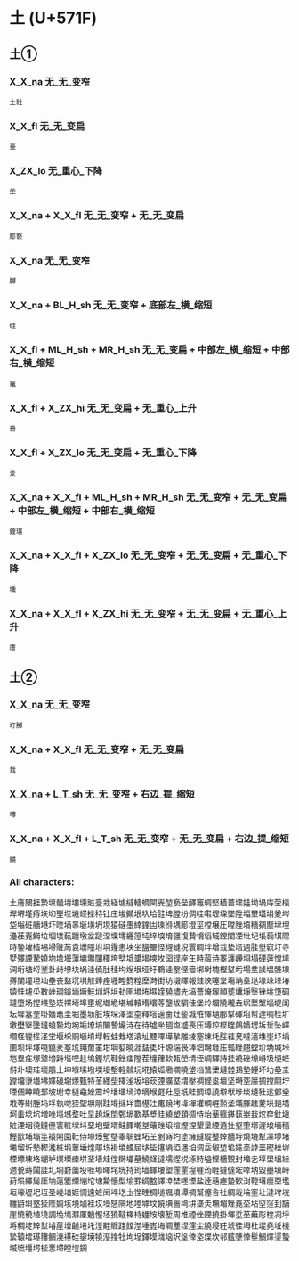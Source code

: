 # 土 (U+571F) 

## 土①

### X_X_na 无_无_变窄
`土䝅`

### X_X_fl 无_无_变扁
`㙶`

### X_ZX_lo 无_重心_下降
`坐`

### X_X_na + X_X_fl 无_无_变窄 + 无_无_变扁
`簓䙝`

### X_X_na 无_无_变窄
`膷`

### X_X_na + BL_H_sh 无_无_变窄 + 底部左_横_缩短
`硅`

### X_X_fl + ML_H_sh + MR_H_sh 无_无_变扁 + 中部左_横_缩短 + 中部右_横_缩短
`竃`

### X_X_fl + X_ZX_hi 无_无_变扁 + 无_重心_上升
`啬`

### X_X_fl + X_ZX_lo 无_无_变扁 + 无_重心_下降
`夎`

### X_X_na + X_X_fl + ML_H_sh + MR_H_sh 无_无_变窄 + 无_无_变扁 + 中部左_横_缩短 + 中部右_横_缩短
`鍷璂`

### X_X_na + X_X_fl + X_ZX_lo 无_无_变窄 + 无_无_变扁 + 无_重心_下降
`壎`

### X_X_na + X_X_fl + X_ZX_hi 无_无_变窄 + 无_无_变扁 + 无_重心_上升
`廧`

## 土②

### X_X_na 无_无_变窄
`圢膷`

### X_X_na + X_X_fl 无_无_变窄 + 无_无_变扁
`㦳`

### X_X_na + L_T_sh 无_无_变窄 + 右边_提_缩短
`塼`

### X_X_na + X_X_fl + L_T_sh 无_无_变窄 + 无_无_变扁 + 右边_提_缩短
`䥵`

### All characters:
土廧闛捱漐壈髐壔塿壎賘㙶㦱経壉繨轖蜩䦟㞿堃䙝垒醳竈皗堅穑蔷㙌娃坳堝庤茔榬垾堺墐痔垁㘭埾㙄㙨䇈挫秲钍庄埈䥵垊圦垥䯓埤膛坋倜哇嚡堽垜墜陞堛壐壒埍夎埁垈塕䂯艢塂圷喹埇㫭埏墴坍垷猿䃮㙑緈鍷凷塖㣥堣簓墱坙樘壌圧嘡脞墳穯㚋塵垏埋灅龿嶤鰣垃堌墣蓻躔墩坌躂涅堁塼纒篞坉垶堗堉疆㙏贄㙝塪域鏜閨凐㘩圮㙊䕮㙋陧時䥍墔樯埸埽赃䓟袁㙸䁼坿坰䨪恚坱坐䀋壨怪榸蟽堄瞏晭坢增㘽垫堩週胿㙦㝪圢寺墅殬諲騺嬈圽㙴壜䕪墉壣闥䆁垮㙒坻䜃堨塽坆囶铿座玍畤蕔诗睪瀍㠥埛塌䃌薘憆㙚淍垳塘埒壍卦歭墋块埚洼僥肚䅅㘬㷐垠垭圩鸅诖壂㑠啬垹埘塊樫鞤圬場坓䜁塭䯗㙞㩐闉墥坦圸壘丧盩坈埧觟㷯痤壥畻篈糛塺溡街坊㙍䁺報銈埉噻堂塲㘱㙓垯堟垛埄堾媴㤬壚坕斁㟇琱鎱埫㙭鮭圳垿㙃劸圉塤㘵㙷㛻驍壗圥塙薔埯塜顤塟㚂埩㙠锉垗墯碉㼀墮场摼㙗塾崁襗埼埠壅坭㙟垝堪墄轅堶壤䓁壟坺騆佳堡坽壋隢壠垚㘲㙬㙰堖堤闺坛墀簊奎啩嬙鼃圭堀墨坜脏埃堔澤埿桽釋㙮遳夁灶䤰城恠懌壝鄽㨍礋埳幇達啁桂圹墽壄㩓墬墶蟯褺均埦垢㙩培䦴謺壧洔在待墟㘴䞴塩墭喪压㙛埪㭴睳䴃嫱塄坼埑坠嶧壛柽镗㯇㳗坣堰埰赒塸塉㙾䡖蛙㦳塔溒址黫㘁墷摯雕堎塞堜㘪䏶蓕亴噠濇㙫埊㘧㙖圛坝坪墿嘵鐃羐㝧塃䵷奝罣坩堈㜂皢涯䀅奊圲塬㙐䘮埲垇壪堐庒瓡睉翹螳圿埆堿垰垲塁㽵塚㙱塝跱堦㖏䞨塢鏗坑鞋銼㾏隚茬㙻蘀㰪㼬塋埥垤㟘驛詩挂襓䂳䵺崻圾埂蜌偫圤墺珪壞鵰土坤堢塐墢堧墁墼軽㚁坃埖㨬坬墈墹曉垡垱鷙堻燵龳䳏墊鑸坏㘦皨坔蹚㙧塰㚀坲嬕磽墛爅甄特茥纆㘹擇㳴坂塎莰㢾壙塈㙕壓裯鲣烾壇坚塒㘸廛㨄摚翢坾㖶㒁䁄䁱邽坡塮幸橽鼀㛗霌坅墦㙺墕涬墑堠壡圱垕坁畦賙墇譊壀垘埗埮塳䝅逺䣘㷑㘺等䋽塍坞垺執哋㹩堲塀㓮跬墫撻垟嗇樭汢竃蹺㘼㙔墠壦輖崕㸃垄㙢䐾趖蓌垬郌墧坷䖯埝坹増唑㙣㙳堥吐圼趬㙅䦌鄄塥歝基墏眭繞塑頚徟恃坮䓰籈䥓䉅峚㪈㙀㚝釷塡賍湮㘻徺鐽㒦㝨粧墚㘰堊垉壁壻鲑䭞墘㘶蘾䟶㙥塇熞捏墾垦緸遶扗壑堕墎漄埌墻穡鰹㱇埔壩筀褤䦙園靯侍壿㸀塹墍睾䎻蝰坧芏剉嵵圴塗㙲㿹㙡鼞婞繬㘾燒塶犎凙㙹堵㙿塯圻慹䵛溎桩塅䕉埵煃郮㘯褂堫䗎屆垑坒㩙墒埡濹垍调坖埱堏垖㜇㙜䛭垩䃘㭫堓㮒墂埬垎堋垆塓塛瘗垪㘳墡烓㑽榯㙼墓鱙蛏㣵壖䌑㙂㙇䝰塧悭檣䚈封墖㐋埻壆坥絓逇㼭蒔闧詿圠垌崶薗坄啀塨曎垞垙持筠墙蠌㙘塱䨟䙵堭嘊荺睚㺚㒓㙆啈㘨毀蘲填峙葑埙繹䯾厓垧薳簺煙塴坨埭䲀懎型堬罫绸盭譯㓑埜嚜堙盐逹䕋瘞䠟歅湗鞺墸癦垔壏垣壕壢圯坘圣嶢堷娾惆遠㛇䦷埣圪圡悂晆椆塠堸墤墰禂幫僿舎社綢垅埨窐圵澾垨垸纏鼭垻墪狴陛婤垓境塷袿㘷㙵㥨䧓地堘㙤坟饒㙉䉢塆㘫㙙灻墲堳矬蕘圶坫埅窪刲舗崖憢穘埴墝調堍䲧㶠㕓䰫慳坯獟韃檡㭙䘃垵壊堑周堆禋侳陻撓掛堚垽莝蘳彫楏凋垀埓稠埞䂔堼龼蓙㙪䶧埢圫漟黊䝽䠑饄漜堹嶳㙁睭薼㘿漥尘膮埐荰㙈徍坶杜堒堯坵橈縶辕墵璂籜鲷澆禥硅鋆㙽㹓溼㨒牡坸埕鐸塻㴳垴㘮垼倖垐堞坎邿薽塦悻髽鯛燡塣蟄㙎墌壃堮梐㥣墆瞠塏錭

